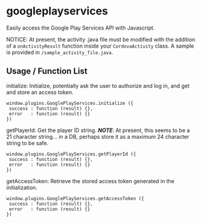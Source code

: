 googleplayservices
==================

Easily access the Google Play Services API with Javascript.

NOTICE: At present, the activity .java file must be modified with the addition of a ``onActivityResult`` function inside your ``CordovaActivity`` class. A sample is provided in ``/sample_activity_file.java``.

Usage / Function List
----------------------

initialize: Initialize, potentially ask the user to authorize and log in, and get and store an access token.
````
window.plugins.GooglePlayServices.initialize ({
 success : function (result) {},
 error   : function (result) {}
})
````

getPlayerId: Get the player ID string. ***NOTE***: At present, this seems to be a 21 character string... in a DB, perhaps store it as a maximum 24 character string to be safe.
````
window.plugins.GooglePlayServices.getPlayerId ({
 success : function (result) {},
 error   : function (result) {}
})
````

getAccessToken: Retrieve the stored access token generated in the initialization.
````
window.plugins.GooglePlayServices.getAccessToken ({
 success : function (result) {},
 error   : function (result) {}
})
````

